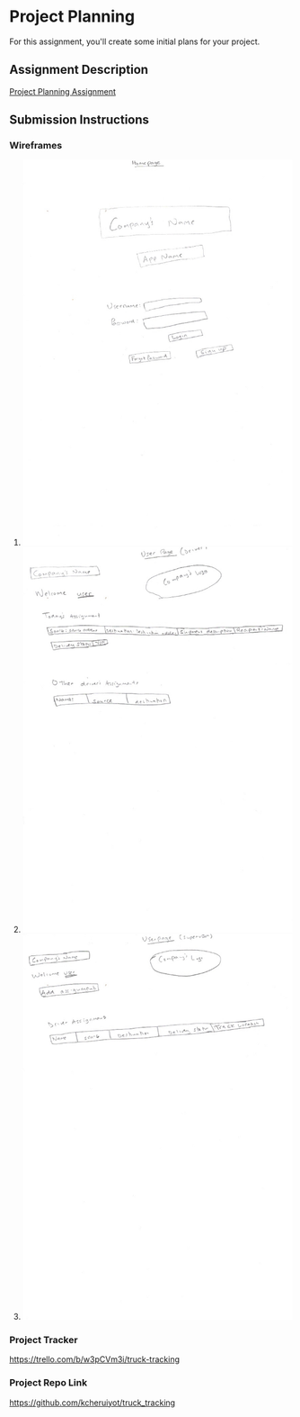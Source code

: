 # Project Planning
For this assignment, you'll create some initial plans for your project.

## Assignment Description
[Project Planning Assignment](https://education.launchcode.org/liftoff/modules/assignments/project-planning)

## Submission Instructions

### Wireframes
1. ![image of homepage](wireframes/Homepage.png)
2. ![image of User](wireframes/Userpage(Driver).png)
3. ![image of homepage](wireframes/Userpage(Supervisor).png)



### Project Tracker

https://trello.com/b/w3pCVm3i/truck-tracking

### Project Repo Link

https://github.com/kcheruiyot/truck_tracking
